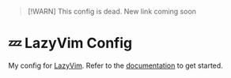 >[!WARN]
> This config is dead. New link coming soon

# 💤 LazyVim Config

My config for [LazyVim](https://github.com/LazyVim/LazyVim).
Refer to the [documentation](https://lazyvim.github.io/installation) to get started.
